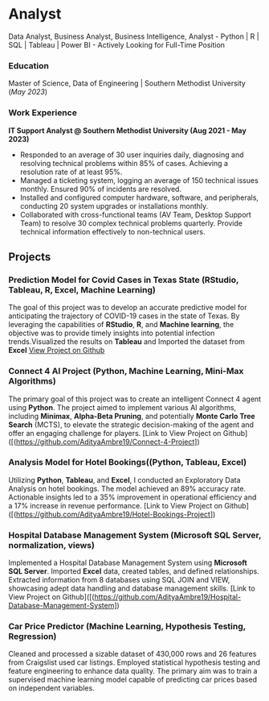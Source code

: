 # Analyst
Data Analyst, Business Analyst, Business Intelligence, Analyst - Python | R | SQL | Tableau | Power BI - Actively Looking for Full-Time Position
### Education
Master of Science, Data of Engineering | Southern Methodist University (_May 2023_)

### Work Experience
**IT Support Analyst @ Southern Methodist University (Aug 2021 - May 2023)**
- Responded to an average of 30 user inquiries daily, diagnosing and resolving technical problems within 85% of cases. Achieving a resolution rate of at least 95%.
- Managed a ticketing system, logging an average of 150 technical issues monthly. Ensured 90% of incidents are resolved.
- Installed and configured computer hardware, software, and peripherals, conducting 20 system upgrades or installations monthly.
- Collaborated with cross-functional teams (AV Team, Desktop Support Team) to resolve 30 complex technical problems quarterly. Provide technical information effectively to non-technical users.

## Projects
### Prediction Model for Covid Cases in Texas State (RStudio, Tableau, R, Excel, Machine Learning)
 The goal of this project was to develop an accurate predictive model for anticipating the trajectory of COVID-19 cases in the state of Texas. By leveraging the capabilities of **RStudio**, **R**, and **Machine learning**, the objective was to provide timely insights into potential infection trends.Visualized the results on **Tableau** and Imported the dataset from **Excel**
[View Project on Github](https://github.com/AdityaAmbre19/Prediction-Model-for-Covid-Cases-in-Texas-State)


### Connect 4 AI Project (Python, Machine Learning, Mini-Max Algorithms)
The primary goal of this project was to create an intelligent Connect 4 agent using **Python**. The project aimed to implement various AI algorithms, including **Minimax**, **Alpha-Beta Pruning**, and potentially **Monte Carlo Tree Search** (MCTS), to elevate the strategic decision-making of the agent and offer an engaging challenge for players.
[Link to View Project on Github]([(https://github.com/AdityaAmbre19/Connect-4-Project])

### Analysis Model for Hotel Bookings((Python, Tableau, Excel)
Utilizing **Python**, **Tableau**, and **Excel**, I conducted an Exploratory Data Analysis on hotel bookings. The model achieved an 89% accuracy rate. Actionable insights led to a 35% improvement in operational efficiency and a 17% increase in revenue performance.
[Link to View Project on Github]([(https://github.com/AdityaAmbre19/Hotel-Bookings-Project])

### Hospital Database Management System (Microsoft SQL Server, normalization, views)
Implemented a Hospital Database Management System using **Microsoft SQL Server**. Imported **Excel** data, created tables, and defined relationships. Extracted information from 8 databases using SQL JOIN and VIEW, showcasing adept data handling and database management skills.
[Link to View Project on Github]([(https://github.com/AdityaAmbre19/Hospital-Database-Management-System])

### Car Price Predictor (Machine Learning, Hypothesis Testing, Regression)
Cleaned and processed a sizable dataset of 430,000 rows and 26 features from Craigslist used car listings. Employed statistical hypothesis testing and feature engineering to enhance data quality. The primary aim was to train a supervised machine learning model capable of predicting car prices based on independent variables.
